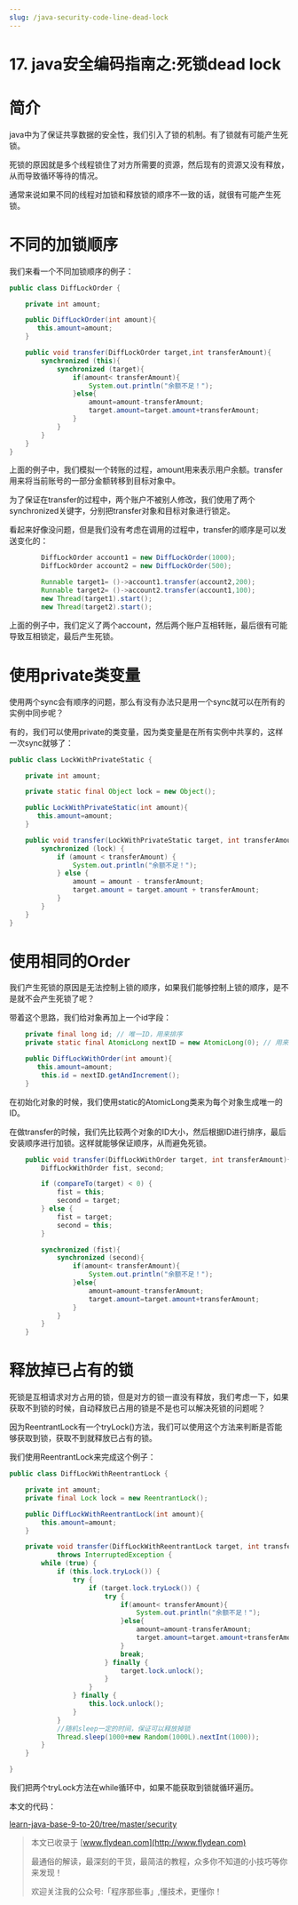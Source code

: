 ```yaml
---
slug: /java-security-code-line-dead-lock
---
```


# 17. java安全编码指南之:死锁dead lock

# 简介

java中为了保证共享数据的安全性，我们引入了锁的机制。有了锁就有可能产生死锁。

死锁的原因就是多个线程锁住了对方所需要的资源，然后现有的资源又没有释放，从而导致循环等待的情况。

通常来说如果不同的线程对加锁和释放锁的顺序不一致的话，就很有可能产生死锁。

# 不同的加锁顺序

我们来看一个不同加锁顺序的例子：

~~~java
public class DiffLockOrder {

    private int amount;

    public DiffLockOrder(int amount){
       this.amount=amount;
    }

    public void transfer(DiffLockOrder target,int transferAmount){
        synchronized (this){
            synchronized (target){
                if(amount< transferAmount){
                    System.out.println("余额不足！");
                }else{
                    amount=amount-transferAmount;
                    target.amount=target.amount+transferAmount;
                }
            }
        }
    }
}
~~~

上面的例子中，我们模拟一个转账的过程，amount用来表示用户余额。transfer用来将当前账号的一部分金额转移到目标对象中。

为了保证在transfer的过程中，两个账户不被别人修改，我们使用了两个synchronized关键字，分别把transfer对象和目标对象进行锁定。

看起来好像没问题，但是我们没有考虑在调用的过程中，transfer的顺序是可以发送变化的：

~~~java
        DiffLockOrder account1 = new DiffLockOrder(1000);
        DiffLockOrder account2 = new DiffLockOrder(500);

        Runnable target1= ()->account1.transfer(account2,200);
        Runnable target2= ()->account2.transfer(account1,100);
        new Thread(target1).start();
        new Thread(target2).start();
~~~

上面的例子中，我们定义了两个account，然后两个账户互相转账，最后很有可能导致互相锁定，最后产生死锁。

# 使用private类变量

使用两个sync会有顺序的问题，那么有没有办法只是用一个sync就可以在所有的实例中同步呢？

有的，我们可以使用private的类变量，因为类变量是在所有实例中共享的，这样一次sync就够了：

~~~java
public class LockWithPrivateStatic {

    private int amount;

    private static final Object lock = new Object();

    public LockWithPrivateStatic(int amount){
       this.amount=amount;
    }

    public void transfer(LockWithPrivateStatic target, int transferAmount){
        synchronized (lock) {
            if (amount < transferAmount) {
                System.out.println("余额不足！");
            } else {
                amount = amount - transferAmount;
                target.amount = target.amount + transferAmount;
            }
        }
    }
}
~~~

# 使用相同的Order

我们产生死锁的原因是无法控制上锁的顺序，如果我们能够控制上锁的顺序，是不是就不会产生死锁了呢？

带着这个思路，我们给对象再加上一个id字段：

~~~java
    private final long id; // 唯一ID，用来排序
    private static final AtomicLong nextID = new AtomicLong(0); // 用来生成ID

    public DiffLockWithOrder(int amount){
       this.amount=amount;
        this.id = nextID.getAndIncrement();
    }
~~~

在初始化对象的时候，我们使用static的AtomicLong类来为每个对象生成唯一的ID。

在做transfer的时候，我们先比较两个对象的ID大小，然后根据ID进行排序，最后安装顺序进行加锁。这样就能够保证顺序，从而避免死锁。

~~~java
    public void transfer(DiffLockWithOrder target, int transferAmount){
        DiffLockWithOrder fist, second;

        if (compareTo(target) < 0) {
            fist = this;
            second = target;
        } else {
            fist = target;
            second = this;
        }

        synchronized (fist){
            synchronized (second){
                if(amount< transferAmount){
                    System.out.println("余额不足！");
                }else{
                    amount=amount-transferAmount;
                    target.amount=target.amount+transferAmount;
                }
            }
        }
    }
~~~

# 释放掉已占有的锁

死锁是互相请求对方占用的锁，但是对方的锁一直没有释放，我们考虑一下，如果获取不到锁的时候，自动释放已占用的锁是不是也可以解决死锁的问题呢？

因为ReentrantLock有一个tryLock()方法，我们可以使用这个方法来判断是否能够获取到锁，获取不到就释放已占有的锁。

我们使用ReentrantLock来完成这个例子：

~~~java
public class DiffLockWithReentrantLock {

    private int amount;
    private final Lock lock = new ReentrantLock();

    public DiffLockWithReentrantLock(int amount){
        this.amount=amount;
    }

    private void transfer(DiffLockWithReentrantLock target, int transferAmount)
            throws InterruptedException {
        while (true) {
            if (this.lock.tryLock()) {
                try {
                    if (target.lock.tryLock()) {
                        try {
                            if(amount< transferAmount){
                                System.out.println("余额不足！");
                            }else{
                                amount=amount-transferAmount;
                                target.amount=target.amount+transferAmount;
                            }
                            break;
                        } finally {
                            target.lock.unlock();
                        }
                    }
                } finally {
                    this.lock.unlock();
                }
            }
            //随机sleep一定的时间，保证可以释放掉锁
            Thread.sleep(1000+new Random(1000L).nextInt(1000));
        }
    }

}
~~~

我们把两个tryLock方法在while循环中，如果不能获取到锁就循环遍历。

本文的代码：

[learn-java-base-9-to-20/tree/master/security](https://github.com/ddean2009/learn-java-base-9-to-20/tree/master/security)

> 本文已收录于 [www.flydean.com](http://www.flydean.com)
>
> 最通俗的解读，最深刻的干货，最简洁的教程，众多你不知道的小技巧等你来发现！
> 
> 欢迎关注我的公众号:「程序那些事」,懂技术，更懂你！




